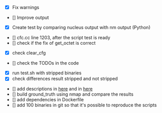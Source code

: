 - [x] Fix warnings
- [] Improve output
- [x] Create test by comparing nucleus output with nm output (Python)
- [] cfc.cc line 1203, after the script test is ready
- [] check if the fix of get_octet is correct
- [x] check clear_cfg
- [] check the TODOs in the code
- [x] run test.sh with stripped binaries
- [x] check differences result stripped and not stripped
- [] add descriptions in [here](./test/README.md) and in [here](./utilities/README.md)
- [] build ground_truth using nmap and compare the results
- [] add dependencies in Dockerfile
- [] add 100 binaries in git so that it's possible to reproduce the scripts
